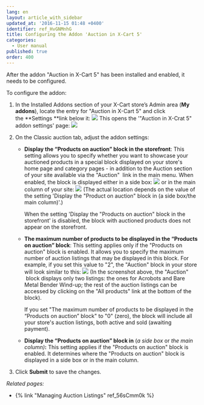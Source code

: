 ```yaml
---
lang: en
layout: article_with_sidebar
updated_at: '2016-11-15 01:48 +0400'
identifier: ref_HvGNMnhG
title: Configuring the Addon 'Auction in X-Cart 5'
categories:
  - User manual
published: true
order: 400
---
```



After the addon "Auction in X-Cart 5" has been installed and enabled, it needs to be configured.

To configure the addon:

1.  In the Installed Addons section of your X-Cart store’s Admin area (**My addons**), locate the entry for "Auction in X-Cart 5" and click the **Settings **link below it:
    ![]({{site.baseurl}}/attachments/8225032/8356073.png)
    This opens the '"Auction in X-Crat 5" addon settings' page:
    ![]({{site.baseurl}}/attachments/8225032/8356011.png)
2.  On the Classic auction tab, adjust the addon settings:
    *   **Display the “Products on auction” block in the storefront**: This setting allows you to specify whether you want to showcase your auctioned products in a special block displayed on your store's home page and category pages - in addition to the Auction section of your site available via the "Auction"  link in the main menu.
        When enabled, the block is displayed either in a side box:
        ![]({{site.baseurl}}/attachments/8225032/8356074.png)
        or in the main column of your site:
        ![]({{site.baseurl}}/attachments/8225032/8356075.png)
        (The actual location depends on the value of the setting 'Display the "Product on auction" block in (a side box/the main column)'.)

        When the setting 'Display the "Products on auction" block in the storefront' is disabled, the block with auctioned products does not appear on the storefront.

    *   **The maximum number of products to be displayed in the “Products on auction” block**: This setting applies only if the "Products on auction" block is enabled. It allows you to specify the maximum number of auction listings that may be displayed in this block. For example, if you set this value to "2", the "Auction" block in your store will look similar to this:
        ![]({{site.baseurl}}/attachments/8225032/8356076.png)
        (In the screenshot above, the "Auction"  block displays only two listings: the ones for Acrobots and Bare Metal Bender Wind-up; the rest of the auction listings can be accessed by clicking on the "All products" link at the bottom of the block).

        If you set "The maximum number of products to be displayed in the “Products on auction” block" to "0" (zero), the block will include all your store's auction listings, both active and sold (awaiting payment).

    *   **Display the “Products on auction” block in** (_a side box_ or _the main column)_**:** This setting applies if the "Products on auction" block is enabled. It determines where the "Products on auction" block is displayed in a side box or in the main column.

3.  Click **Submit** to save the changes.

_Related pages:_

*   {% link "Managing Auction Listings" ref_56sCmm0k %}
